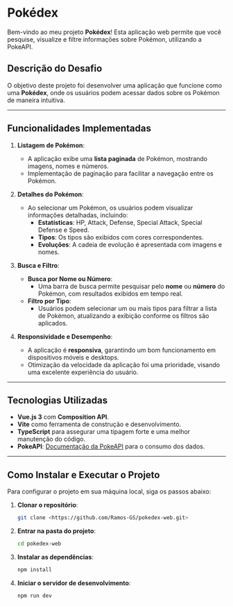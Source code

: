 # Pokédex

Bem-vindo ao meu projeto **Pokédex**! Esta aplicação web permite que você pesquise, visualize e filtre informações sobre Pokémon, utilizando a PokeAPI.

## Descrição do Desafio

O objetivo deste projeto foi desenvolver uma aplicação que funcione como uma **Pokédex**, onde os usuários podem acessar dados sobre os Pokémon de maneira intuitiva.

---

## Funcionalidades Implementadas

1. **Listagem de Pokémon**:
    - A aplicação exibe uma **lista paginada** de Pokémon, mostrando imagens, nomes e números.
    - Implementação de paginação para facilitar a navegação entre os Pokémon.

2. **Detalhes do Pokémon**:
    - Ao selecionar um Pokémon, os usuários podem visualizar informações detalhadas, incluindo:
        - **Estatísticas**: HP, Attack, Defense, Special Attack, Special Defense e Speed.
        - **Tipos**: Os tipos são exibidos com cores correspondentes.
        - **Evoluções**: A cadeia de evolução é apresentada com imagens e nomes.

3. **Busca e Filtro**:
    - **Busca por Nome ou Número**:
        - Uma barra de busca permite pesquisar pelo **nome** ou **número** do Pokémon, com resultados exibidos em tempo real.
    - **Filtro por Tipo**:
        - Usuários podem selecionar um ou mais tipos para filtrar a lista de Pokémon, atualizando a exibição conforme os filtros são aplicados.

4. **Responsividade e Desempenho**:
    - A aplicação é **responsiva**, garantindo um bom funcionamento em dispositivos móveis e desktops.
    - Otimização da velocidade da aplicação foi uma prioridade, visando uma excelente experiência do usuário.

---

## Tecnologias Utilizadas

- **Vue.js 3** com **Composition API**.
- **Vite** como ferramenta de construção e desenvolvimento.
- **TypeScript** para assegurar uma tipagem forte e uma melhor manutenção do código.
- **PokeAPI**: [Documentação da PokeAPI](https://pokeapi.co/docs/v2) para o consumo dos dados.

---

## Como Instalar e Executar o Projeto

Para configurar o projeto em sua máquina local, siga os passos abaixo:

1. **Clonar o repositório**:
   ```bash
   git clone <https://github.com/Ramos-GS/pokedex-web.git>
   ```
2. **Entrar na pasta do projeto**:
    ```bash
    cd pokedex-web
    ```
3. **Instalar as dependências**:
     ```bash
    npm install
    ```
4. **Iniciar o servidor de desenvolvimento**:
     ```bash
    npm run dev
    ```
